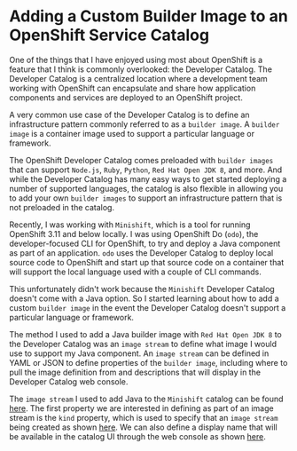 # Adding a Custom Builder Image to an OpenShift Service Catalog

One of the things that I have enjoyed using most about OpenShift is a feature
that I think is commonly overlooked: the Developer Catalog. The Developer Catalog
is a centralized location where a development team working with OpenShift can
encapsulate and share how application components and services are deployed to an
OpenShift project.

A very common use case of the Developer Catalog is to define an infrastructure
pattern commonly referred to as a `builder image`. A `builder image` is a container
image used to support a particular language or framework.

The OpenShift Developer Catalog comes preloaded with `builder images` that can
support `Node.js`, `Ruby`, `Python`, `Red Hat Open JDK 8`, and more. And while the
Developer Catalog has many easy ways to get started deploying a number of supported
languages, the catalog is also flexible in allowing you to add your own `builder images`
to support an infrastructure pattern that is not preloaded in the catalog.

Recently, I was working with `Minishift`, which is a tool for running OpenShift
3.11 and below locally. I was using OpenShift Do (`odo`), the developer-focused CLI
for OpenShift, to try and deploy a Java component as part of an application. `odo`
uses the Developer Catalog to deploy local source code to OpenShift and start up
that source code on a container that will support the local language used with a
couple of CLI commands.

This unfortunately didn't work because the `Minishift` Developer Catalog doesn't come
with a Java option. So I started learning about how to add a custom `builder image`
in the event the Developer Catalog doesn't support a particular language or framework.

The method I used to add a Java builder image with `Red Hat Open JDK 8` to the
Developer Catalog was an `image stream` to define what image I would use
to support my Java component. An `image stream` can be defined in YAML or JSON to
define properties of the `builder image`, including where to pull the image definition
from and descriptions that will display in the Developer Catalog web console.

The `image stream` I used to add Java to the `Minishift` catalog can be found
[here](https://gist.github.com/danielhelfand/ad53ceb06cd7619790a1700a95e3c93a).
The first property we are interested in defining as part of an image stream is the
`kind` property, which is used to specify that an `image stream` being created as
shown [here](https://gist.github.com/danielhelfand/ad53ceb06cd7619790a1700a95e3c93a#file-red-hat-openjdk-8-imagestream-L3).
We can also define a display name that will be available in the catalog UI through
the web console as shown [here](https://gist.github.com/danielhelfand/ad53ceb06cd7619790a1700a95e3c93a#file-red-hat-openjdk-8-imagestream-L9). 
